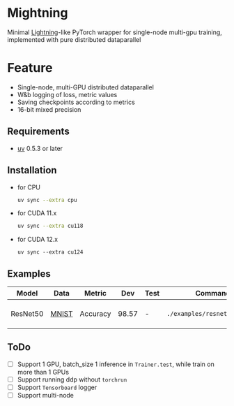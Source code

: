 # Mightning
Minimal [Lightning](https://lightning.ai/)-like PyTorch wrapper for single-node multi-gpu training, implemented with pure distributed dataparallel

# Feature
- Single-node, multi-GPU distributed dataparallel
- W&b logging of loss, metric values
- Saving checkpoints according to metrics
- 16-bit mixed precision

## Requirements
- [uv](https://docs.astral.sh/uv/) 0.5.3 or later

## Installation
- for CPU
    ```sh
    uv sync --extra cpu 
    ```
- for CUDA 11.x
    ```sh
    uv sync --extra cu118
    ```
- for CUDA 12.x
    ```
    uv sync --extra cu124
    ```

## Examples
| Model | Data | Metric | Dev | Test | Command | Remarks |
| ---- | ---- | ---- | ---- | ---- | ---- | ---- |
| ResNet50 | [MNIST](https://pytorch.org/vision/main/generated/torchvision.datasets.MNIST.html) | Accuracy | 98.57 | - | `./examples/resnet/train.sh` | trained on 4 * RTX4090 |

## ToDo
- [ ] Support 1 GPU, batch_size 1 inference in `Trainer.test`, while train on more than 1 GPUs
- [ ] Support running ddp without `torchrun`
- [ ] Support `Tensorboard` logger
- [ ] Support multi-node

